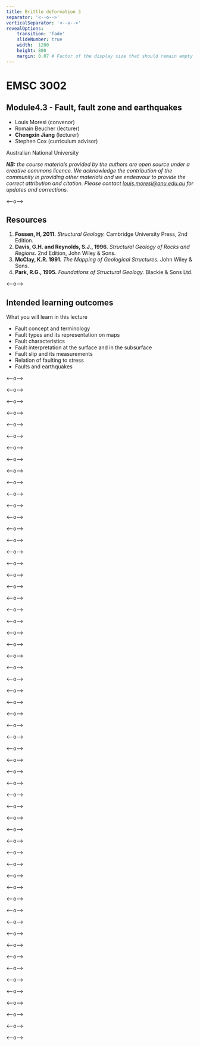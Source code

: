 ```yaml
---
title: Brittle deformation 3
separator: '<--o-->'
verticalSeparator: '<--v-->'
revealOptions:
    transition: 'fade'
    slideNumber: true
    width:  1200
    height: 800
    margin: 0.07 # Factor of the display size that should remain empty around the content (7% typically)
---
```


# EMSC 3002

## Module4.3 - Fault, fault zone and earthquakes

  - Louis Moresi (convenor)
  - Romain Beucher (lecturer)
  - **Chengxin Jiang** (lecturer)
  - Stephen Cox (curriculum advisor)

Australian National University

_**NB:** the course materials provided by the authors are open source under a creative commons licence. 
We acknowledge the contribution of the community in providing other materials and we endeavour to 
provide the correct attribution and citation. Please contact louis.moresi@anu.edu.au for updates and 
corrections._

<--o-->

## Resources

1. **Fossen, H, 2011.** *Structural Geology.* Cambridge University Press, 2nd Edition.
1. **Davis, G.H. and Reynolds, S.J., 1996.** *Structural Geology of Rocks and Regions.* 2nd Edition, John Wiley & Sons.
1. **McClay, K.R. 1991.** *The Mapping of Geological Structures.* John Wiley & Sons.
1. **Park, R.G., 1995.** *Foundations of Structural Geology.* Blackie & Sons Ltd.

<--o-->

## Intended learning outcomes

What you will learn in this lecture

- Fault concept and terminology
- Fault types and its representation on maps
- Fault characteristics 
- Fault interpretation at the surface and in the subsurface
- Fault slip and its measurements
- Relation of faulting to stress
- Faults and earthquakes

<--o-->

<!-- .slide: data-background="Module-iv-Brittle-Deformation/Figures-Brittle_deformation3/slide1.jpg" -->

<--o-->

<!-- .slide: data-background="Module-iv-Brittle-Deformation/Figures-Brittle_deformation3/slide2.jpg" -->

<--o-->

<!-- .slide: data-background="Module-iv-Brittle-Deformation/Figures-Brittle_deformation3/slide3.jpg" -->

<--o-->

<!-- .slide: data-background="Module-iv-Brittle-Deformation/Figures-Brittle_deformation3/slide4.jpg" -->

<--o-->

<!-- .slide: data-background="Module-iv-Brittle-Deformation/Figures-Brittle_deformation3/slide5.jpg" -->

<--o-->

<!-- .slide: data-background="Module-iv-Brittle-Deformation/Figures-Brittle_deformation3/slide6.jpg" -->

<--o-->

<!-- .slide: data-background="Module-iv-Brittle-Deformation/Figures-Brittle_deformation3/slide7.jpg" -->

<--o-->

<!-- .slide: data-background="Module-iv-Brittle-Deformation/Figures-Brittle_deformation3/slide8.jpg" -->

<--o-->

<!-- .slide: data-background="Module-iv-Brittle-Deformation/Figures-Brittle_deformation3/slide9.jpg" -->

<--o-->

<!-- .slide: data-background="Module-iv-Brittle-Deformation/Figures-Brittle_deformation3/slide10.jpg" -->

<--o-->

<!-- .slide: data-background="Module-iv-Brittle-Deformation/Figures-Brittle_deformation3/slide11.jpg" -->

<--o-->

<!-- .slide: data-background="Module-iv-Brittle-Deformation/Figures-Brittle_deformation3/slide12.jpg" -->

<--o-->

<!-- .slide: data-background="Module-iv-Brittle-Deformation/Figures-Brittle_deformation3/slide13.jpg" -->

<--o-->

<!-- .slide: data-background="Module-iv-Brittle-Deformation/Figures-Brittle_deformation3/slide14.jpg" -->

<--o-->

<!-- .slide: data-background="Module-iv-Brittle-Deformation/Figures-Brittle_deformation3/slide15.jpg" -->

<--o-->

<!-- .slide: data-background="Module-iv-Brittle-Deformation/Figures-Brittle_deformation3/slide16.jpg" -->

<--o-->

<!-- .slide: data-background="Module-iv-Brittle-Deformation/Figures-Brittle_deformation3/slide17.jpg" -->

<--o-->

<!-- .slide: data-background="Module-iv-Brittle-Deformation/Figures-Brittle_deformation3/slide18.jpg" -->

<--o-->

<!-- .slide: data-background="Module-iv-Brittle-Deformation/Figures-Brittle_deformation3/slide19.jpg" -->

<--o-->

<!-- .slide: data-background="Module-iv-Brittle-Deformation/Figures-Brittle_deformation3/slide20.jpg" -->

<--o-->

<!-- .slide: data-background="Module-iv-Brittle-Deformation/Figures-Brittle_deformation3/slide21.jpg" -->

<--o-->

<!-- .slide: data-background="Module-iv-Brittle-Deformation/Figures-Brittle_deformation3/slide22.jpg" -->

<--o-->

<!-- .slide: data-background="Module-iv-Brittle-Deformation/Figures-Brittle_deformation3/slide23.jpg" -->

<--o-->

<!-- .slide: data-background="Module-iv-Brittle-Deformation/Figures-Brittle_deformation3/slide24.jpg" -->

<--o-->

<!-- .slide: data-background="Module-iv-Brittle-Deformation/Figures-Brittle_deformation3/slide25.jpg" -->

<--o-->

<!-- .slide: data-background="Module-iv-Brittle-Deformation/Figures-Brittle_deformation3/slide26.jpg" -->

<--o-->

<!-- .slide: data-background="Module-iv-Brittle-Deformation/Figures-Brittle_deformation3/slide27.jpg" -->

<--o-->

<!-- .slide: data-background="Module-iv-Brittle-Deformation/Figures-Brittle_deformation3/slide28.jpg" -->

<--o-->

<!-- .slide: data-background="Module-iv-Brittle-Deformation/Figures-Brittle_deformation3/slide29.jpg" -->

<--o-->

<!-- .slide: data-background="Module-iv-Brittle-Deformation/Figures-Brittle_deformation3/slide30.jpg" -->

<--o-->

<!-- .slide: data-background="Module-iv-Brittle-Deformation/Figures-Brittle_deformation3/slide31.jpg" -->

<--o-->

<!-- .slide: data-background="Module-iv-Brittle-Deformation/Figures-Brittle_deformation3/slide32.jpg" -->

<--o-->

<!-- .slide: data-background="Module-iv-Brittle-Deformation/Figures-Brittle_deformation3/slide33.jpg" -->

<--o-->

<!-- .slide: data-background="Module-iv-Brittle-Deformation/Figures-Brittle_deformation3/slide34.jpg" -->

<--o-->

<!-- .slide: data-background="Module-iv-Brittle-Deformation/Figures-Brittle_deformation3/slide35.jpg" -->

<--o-->

<!-- .slide: data-background="Module-iv-Brittle-Deformation/Figures-Brittle_deformation3/slide36.jpg" -->

<--o-->

<!-- .slide: data-background="Module-iv-Brittle-Deformation/Figures-Brittle_deformation3/slide37.jpg" -->

<--o-->

<!-- .slide: data-background="Module-iv-Brittle-Deformation/Figures-Brittle_deformation3/slide38.jpg" -->

<--o-->

<!-- .slide: data-background="Module-iv-Brittle-Deformation/Figures-Brittle_deformation3/slide39.jpg" -->

<--o-->

<!-- .slide: data-background="Module-iv-Brittle-Deformation/Figures-Brittle_deformation3/slide40.jpg" -->

<--o-->

<!-- .slide: data-background="Module-iv-Brittle-Deformation/Figures-Brittle_deformation3/slide41.jpg" -->

<--o-->

<!-- .slide: data-background="Module-iv-Brittle-Deformation/Figures-Brittle_deformation3/slide42.jpg" -->

<--o-->

<!-- .slide: data-background="Module-iv-Brittle-Deformation/Figures-Brittle_deformation3/slide43.jpg" -->

<--o-->

<!-- .slide: data-background="Module-iv-Brittle-Deformation/Figures-Brittle_deformation3/slide44.jpg" -->

<--o-->

<!-- .slide: data-background="Module-iv-Brittle-Deformation/Figures-Brittle_deformation3/slide45.jpg" -->

<--o-->

<!-- .slide: data-background="Module-iv-Brittle-Deformation/Figures-Brittle_deformation3/slide46.jpg" -->

<--o-->

<!-- .slide: data-background="Module-iv-Brittle-Deformation/Figures-Brittle_deformation3/slide47.jpg" -->

<--o-->

<!-- .slide: data-background="Module-iv-Brittle-Deformation/Figures-Brittle_deformation3/slide48.jpg" -->

<--o-->

<!-- .slide: data-background="Module-iv-Brittle-Deformation/Figures-Brittle_deformation3/slide49.jpg" -->

<--o-->

<!-- .slide: data-background="Module-iv-Brittle-Deformation/Figures-Brittle_deformation3/slide50.jpg" -->

<--o-->

<!-- .slide: data-background="Module-iv-Brittle-Deformation/Figures-Brittle_deformation3/slide51.jpg" -->

<--o-->

<!-- .slide: data-background="Module-iv-Brittle-Deformation/Figures-Brittle_deformation3/slide52.jpg" -->

<--o-->

<!-- .slide: data-background="Module-iv-Brittle-Deformation/Figures-Brittle_deformation3/slide53.jpg" -->

<--o-->

<!-- .slide: data-background="Module-iv-Brittle-Deformation/Figures-Brittle_deformation3/slide54.jpg" -->

<--o-->

<!-- .slide: data-background="Module-iv-Brittle-Deformation/Figures-Brittle_deformation3/slide55.jpg" -->

<--o-->

<!-- .slide: data-background="Module-iv-Brittle-Deformation/Figures-Brittle_deformation3/slide56.jpg" -->

<--o-->

<!-- .slide: data-background="Module-iv-Brittle-Deformation/Figures-Brittle_deformation3/slide57.jpg" -->

<--o-->

<!-- .slide: data-background="Module-iv-Brittle-Deformation/Figures-Brittle_deformation3/slide58.jpg" -->
